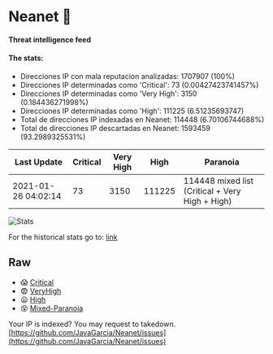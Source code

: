 # Neanet :hocho:
#### Threat intelligence feed
#### The stats:

- Direcciones IP con mala reputacion analizadas: 1707907 (100%)
- Direcciones IP determinadas como 'Critical':  73 (0.00427423741457%)
- Direcciones IP determinadas como 'Very High':  3150 (0.184436271998%)
- Direcciones IP determinadas como 'High':  111225 (6.51235693747)
- Total de direcciones IP indexadas en Neanet:  114448 (6.70106744688%)
- Total de direcciones IP descartadas en Neanet:  1593459 (93.2989325531%)

| Last Update | Critical | Very High | High | Paranoia |
| --- | --- | --- | --- | --- |
| 2021-01-26 04:02:14 | 73 | 3150 | 111225 | 114448 mixed list (Critical + Very High + High)|

![Stats](https://docs.google.com/spreadsheets/d/e/2PACX-1vSnaNMIXVabIpDJjufMlzH7poXnshF3mgd8Is1g9ytUEzVsP5my4Trn8f-xkoLLQ38xpL3HtmUexLo6/pubchart?oid=501124687&format=image)

For the historical stats go to: [link](/stats.csv)
## Raw
- :scream: [Critical](https://raw.githubusercontent.com/JavaGarcia/Neanet/master/blacklists/neanet_critical.txt)
- :fearful: [VeryHigh](https://raw.githubusercontent.com/JavaGarcia/Neanet/master/blacklists/neanet_veryHigh.txtt)
- :frowning: [High](https://raw.githubusercontent.com/JavaGarcia/Neanet/master/blacklists/neanet_high.txt)
- :dizzy_face: [Mixed-Paranoia](https://raw.githubusercontent.com/JavaGarcia/Neanet/master/blacklists/neanet_all.txt)


Your IP is indexed? You may request to takedown. [https://github.com/JavaGarcia/Neanet/issues](https://github.com/JavaGarcia/Neanet/issues)

























































































































































































































































































































































































































































































































































































































































































































































































































































































































































































































































































































































































































































































































































































































































































































































































































































































































































































































































































































































































































































































































































































































































































































































































































































































































































































































































































































































































































































































































































































































































































































































































































































































































































































































































































































































































































































































































































































































































































































